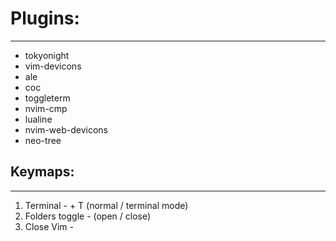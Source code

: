# Plugins:
---

- tokyonight
- vim-devicons
- ale
- coc
- toggleterm
- nvim-cmp
- lualine
- nvim-web-devicons
- neo-tree

## Keymaps:
---

1) Terminal - <Ctrl> + T  (normal / terminal mode)
2) Folders toggle - <F1> (open / close)
3) Close Vim - <F5>
